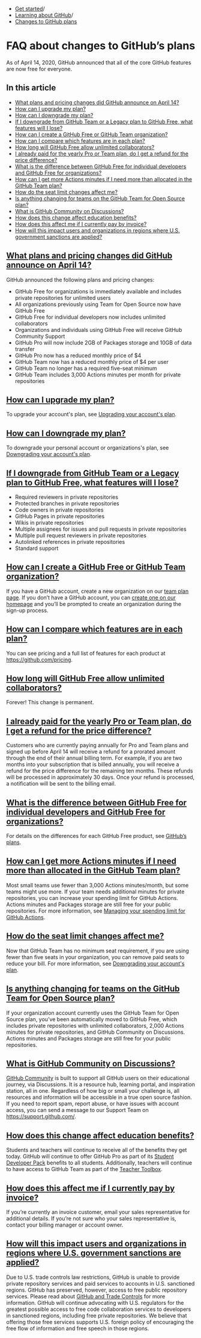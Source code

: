   * [Get started](https://docs.github.com/en/get-started "Get started")/
  * [Learning about GitHub](https://docs.github.com/en/get-started/learning-about-github "Learning about GitHub")/
  * [Changes to GitHub plans](https://docs.github.com/en/get-started/learning-about-github/faq-about-changes-to-githubs-plans "Changes to GitHub plans")


# FAQ about changes to GitHub’s plans
As of April 14, 2020, GitHub announced that all of the core GitHub features are now free for everyone.
## In this article
  * [What plans and pricing changes did GitHub announce on April 14?](https://docs.github.com/en/get-started/learning-about-github/faq-about-changes-to-githubs-plans#what-plans-and-pricing-changes-did-github-announce-on-april-14)
  * [How can I upgrade my plan?](https://docs.github.com/en/get-started/learning-about-github/faq-about-changes-to-githubs-plans#how-can-i-upgrade-my-plan)
  * [How can I downgrade my plan?](https://docs.github.com/en/get-started/learning-about-github/faq-about-changes-to-githubs-plans#how-can-i-downgrade-my-plan)
  * [If I downgrade from GitHub Team or a Legacy plan to GitHub Free, what features will I lose?](https://docs.github.com/en/get-started/learning-about-github/faq-about-changes-to-githubs-plans#if-i-downgrade-from-github-team-or-a-legacy-plan-to-github-free-what-features-will-i-lose)
  * [How can I create a GitHub Free or GitHub Team organization?](https://docs.github.com/en/get-started/learning-about-github/faq-about-changes-to-githubs-plans#how-can-i-create-a-github-free-or-github-team-organization)
  * [How can I compare which features are in each plan?](https://docs.github.com/en/get-started/learning-about-github/faq-about-changes-to-githubs-plans#how-can-i-compare-which-features-are-in-each-plan)
  * [How long will GitHub Free allow unlimited collaborators?](https://docs.github.com/en/get-started/learning-about-github/faq-about-changes-to-githubs-plans#how-long-will-github-free-allow-unlimited-collaborators)
  * [I already paid for the yearly Pro or Team plan, do I get a refund for the price difference?](https://docs.github.com/en/get-started/learning-about-github/faq-about-changes-to-githubs-plans#i-already-paid-for-the-yearly-pro-or-team-plan-do-i-get-a-refund-for-the-price-difference)
  * [What is the difference between GitHub Free for individual developers and GitHub Free for organizations?](https://docs.github.com/en/get-started/learning-about-github/faq-about-changes-to-githubs-plans#what-is-the-difference-between-github-free-for-individual-developers-and-github-free-for-organizations)
  * [How can I get more Actions minutes if I need more than allocated in the GitHub Team plan?](https://docs.github.com/en/get-started/learning-about-github/faq-about-changes-to-githubs-plans#how-can-i-get-more-actions-minutes-if-i-need-more-than-allocated-in-the-github-team-plan)
  * [How do the seat limit changes affect me?](https://docs.github.com/en/get-started/learning-about-github/faq-about-changes-to-githubs-plans#how-do-the-seat-limit-changes-affect-me)
  * [Is anything changing for teams on the GitHub Team for Open Source plan?](https://docs.github.com/en/get-started/learning-about-github/faq-about-changes-to-githubs-plans#is-anything-changing-for-teams-on-the-github-team-for-open-source-plan)
  * [What is GitHub Community on Discussions?](https://docs.github.com/en/get-started/learning-about-github/faq-about-changes-to-githubs-plans#what-is-github-community-on-discussions)
  * [How does this change affect education benefits?](https://docs.github.com/en/get-started/learning-about-github/faq-about-changes-to-githubs-plans#how-does-this-change-affect-education-benefits)
  * [How does this affect me if I currently pay by invoice?](https://docs.github.com/en/get-started/learning-about-github/faq-about-changes-to-githubs-plans#how-does-this-affect-me-if-i-currently-pay-by-invoice)
  * [How will this impact users and organizations in regions where U.S. government sanctions are applied?](https://docs.github.com/en/get-started/learning-about-github/faq-about-changes-to-githubs-plans#how-will-this-impact-users-and-organizations-in-regions-where-us-government-sanctions-are-applied)


## [What plans and pricing changes did GitHub announce on April 14?](https://docs.github.com/en/get-started/learning-about-github/faq-about-changes-to-githubs-plans#what-plans-and-pricing-changes-did-github-announce-on-april-14)
GitHub announced the following plans and pricing changes:
  * GitHub Free for organizations is immediately available and includes private repositories for unlimited users
  * All organizations previously using Team for Open Source now have GitHub Free
  * GitHub Free for individual developers now includes unlimited collaborators
  * Organizations and individuals using GitHub Free will receive GitHub Community Support
  * GitHub Pro will now include 2GB of Packages storage and 10GB of data transfer
  * GitHub Pro now has a reduced monthly price of $4
  * GitHub Team now has a reduced monthly price of $4 per user
  * GitHub Team no longer has a required five-seat minimum
  * GitHub Team includes 3,000 Actions minutes per month for private repositories


## [How can I upgrade my plan?](https://docs.github.com/en/get-started/learning-about-github/faq-about-changes-to-githubs-plans#how-can-i-upgrade-my-plan)
To upgrade your account's plan, see [Upgrading your account's plan](https://docs.github.com/en/billing/managing-the-plan-for-your-github-account/upgrading-your-accounts-plan).
## [How can I downgrade my plan?](https://docs.github.com/en/get-started/learning-about-github/faq-about-changes-to-githubs-plans#how-can-i-downgrade-my-plan)
To downgrade your personal account or organizations's plan, see [Downgrading your account's plan](https://docs.github.com/en/billing/managing-the-plan-for-your-github-account/downgrading-your-accounts-plan).
## [If I downgrade from GitHub Team or a Legacy plan to GitHub Free, what features will I lose?](https://docs.github.com/en/get-started/learning-about-github/faq-about-changes-to-githubs-plans#if-i-downgrade-from-github-team-or-a-legacy-plan-to-github-free-what-features-will-i-lose)
  * Required reviewers in private repositories
  * Protected branches in private repositories
  * Code owners in private repositories
  * GitHub Pages in private repositories
  * Wikis in private repositories
  * Multiple assignees for issues and pull requests in private repositories
  * Multiple pull request reviewers in private repositories
  * Autolinked references in private repositories
  * Standard support


## [How can I create a GitHub Free or GitHub Team organization?](https://docs.github.com/en/get-started/learning-about-github/faq-about-changes-to-githubs-plans#how-can-i-create-a-github-free-or-github-team-organization)
If you have a GitHub account, create a new organization on our [team plan page](https://github.com/organizations/plan). If you don’t have a GitHub account, you can [create one on our homepage](https://github.com/) and you’ll be prompted to create an organization during the sign-up process.
## [How can I compare which features are in each plan?](https://docs.github.com/en/get-started/learning-about-github/faq-about-changes-to-githubs-plans#how-can-i-compare-which-features-are-in-each-plan)
You can see pricing and a full list of features for each product at <https://github.com/pricing>.
## [How long will GitHub Free allow unlimited collaborators?](https://docs.github.com/en/get-started/learning-about-github/faq-about-changes-to-githubs-plans#how-long-will-github-free-allow-unlimited-collaborators)
Forever! This change is permanent.
## [I already paid for the yearly Pro or Team plan, do I get a refund for the price difference?](https://docs.github.com/en/get-started/learning-about-github/faq-about-changes-to-githubs-plans#i-already-paid-for-the-yearly-pro-or-team-plan-do-i-get-a-refund-for-the-price-difference)
Customers who are currently paying annually for Pro and Team plans and signed up before April 14 will receive a refund for a prorated amount through the end of their annual billing term. For example, if you are two months into your subscription that is billed annually, you will receive a refund for the price difference for the remaining ten months. These refunds will be processed in approximately 30 days. Once your refund is processed, a notification will be sent to the billing email.
## [What is the difference between GitHub Free for individual developers and GitHub Free for organizations?](https://docs.github.com/en/get-started/learning-about-github/faq-about-changes-to-githubs-plans#what-is-the-difference-between-github-free-for-individual-developers-and-github-free-for-organizations)
For details on the differences for each GitHub Free product, see [GitHub’s plans](https://docs.github.com/en/get-started/learning-about-github/githubs-plans).
## [How can I get more Actions minutes if I need more than allocated in the GitHub Team plan?](https://docs.github.com/en/get-started/learning-about-github/faq-about-changes-to-githubs-plans#how-can-i-get-more-actions-minutes-if-i-need-more-than-allocated-in-the-github-team-plan)
Most small teams use fewer than 3,000 Actions minutes/month, but some teams might use more. If your team needs additional minutes for private repositories, you can increase your spending limit for GitHub Actions. Actions minutes and Packages storage are still free for your public repositories. For more information, see [Managing your spending limit for GitHub Actions](https://docs.github.com/en/billing/managing-billing-for-github-actions/managing-your-spending-limit-for-github-actions).
## [How do the seat limit changes affect me?](https://docs.github.com/en/get-started/learning-about-github/faq-about-changes-to-githubs-plans#how-do-the-seat-limit-changes-affect-me)
Now that GitHub Team has no minimum seat requirement, if you are using fewer than five seats in your organization, you can remove paid seats to reduce your bill. For more information, see [Downgrading your account's plan](https://docs.github.com/en/billing/managing-the-plan-for-your-github-account/downgrading-your-accounts-plan#removing-paid-seats-from-your-organization).
## [Is anything changing for teams on the GitHub Team for Open Source plan?](https://docs.github.com/en/get-started/learning-about-github/faq-about-changes-to-githubs-plans#is-anything-changing-for-teams-on-the-github-team-for-open-source-plan)
If your organization account currently uses the GitHub Team for Open Source plan, you’ve been automatically moved to GitHub Free, which includes private repositories with unlimited collaborators, 2,000 Actions minutes for private repositories, and GitHub Community on Discussions. Actions minutes and Packages storage are still free for your public repositories.
## [What is GitHub Community on Discussions?](https://docs.github.com/en/get-started/learning-about-github/faq-about-changes-to-githubs-plans#what-is-github-community-on-discussions)
[GitHub Community](https://github.com/community) is built to support all GitHub users on their educational journey, via Discussions. It is a resource hub, learning portal, and inspiration station, all in one. Regardless of how big or small your challenge is, all resources and information will be accessible in a true open source fashion. If you need to report spam, report abuse, or have issues with account access, you can send a message to our Support Team on <https://support.github.com/>.
## [How does this change affect education benefits?](https://docs.github.com/en/get-started/learning-about-github/faq-about-changes-to-githubs-plans#how-does-this-change-affect-education-benefits)
Students and teachers will continue to receive all of the benefits they get today. GitHub will continue to offer GitHub Pro as part of its [Student Developer Pack](https://education.github.com/pack) benefits to all students. Additionally, teachers will continue to have access to GitHub Team as part of the [Teacher Toolbox](https://education.github.com/toolbox).
## [How does this affect me if I currently pay by invoice?](https://docs.github.com/en/get-started/learning-about-github/faq-about-changes-to-githubs-plans#how-does-this-affect-me-if-i-currently-pay-by-invoice)
If you’re currently an invoice customer, email your sales representative for additional details. If you’re not sure who your sales representative is, contact your billing manager or account owner.
## [How will this impact users and organizations in regions where U.S. government sanctions are applied?](https://docs.github.com/en/get-started/learning-about-github/faq-about-changes-to-githubs-plans#how-will-this-impact-users-and-organizations-in-regions-where-us-government-sanctions-are-applied)
Due to U.S. trade controls law restrictions, GitHub is unable to provide private repository services and paid services to accounts in U.S. sanctioned regions. GitHub has preserved, however, access to free public repository services. Please read about [GitHub and Trade Controls](https://docs.github.com/en/site-policy/other-site-policies/github-and-trade-controls) for more information.
GitHub will continue advocating with U.S. regulators for the greatest possible access to free code collaboration services to developers in sanctioned regions, including free private repositories. We believe that offering those free services supports U.S. foreign policy of encouraging the free flow of information and free speech in those regions.
